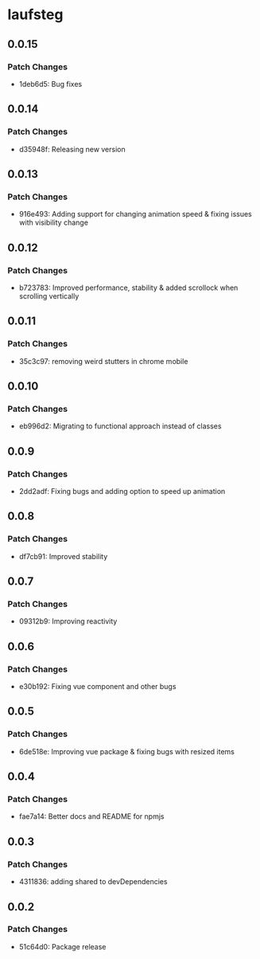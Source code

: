 # laufsteg

## 0.0.15

### Patch Changes

- 1deb6d5: Bug fixes

## 0.0.14

### Patch Changes

- d35948f: Releasing new version

## 0.0.13

### Patch Changes

- 916e493: Adding support for changing animation speed & fixing issues with visibility change

## 0.0.12

### Patch Changes

- b723783: Improved performance, stability & added scrollock when scrolling vertically

## 0.0.11

### Patch Changes

- 35c3c97: removing weird stutters in chrome mobile

## 0.0.10

### Patch Changes

- eb996d2: Migrating to functional approach instead of classes

## 0.0.9

### Patch Changes

- 2dd2adf: Fixing bugs and adding option to speed up animation

## 0.0.8

### Patch Changes

- df7cb91: Improved stability

## 0.0.7

### Patch Changes

- 09312b9: Improving reactivity

## 0.0.6

### Patch Changes

- e30b192: Fixing vue component and other bugs

## 0.0.5

### Patch Changes

- 6de518e: Improving vue package & fixing bugs with resized items

## 0.0.4

### Patch Changes

- fae7a14: Better docs and README for npmjs

## 0.0.3

### Patch Changes

- 4311836: adding shared to devDependencies

## 0.0.2

### Patch Changes

- 51c64d0: Package release
